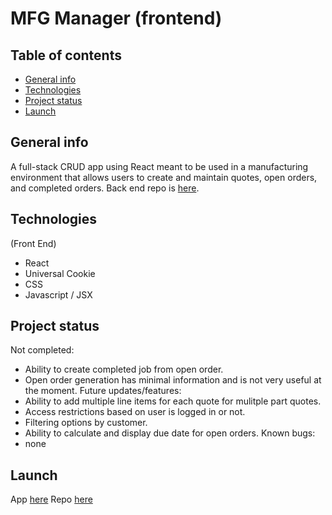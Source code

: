 # MFG Manager (frontend)

## Table of contents
* [General info](#general-info)
* [Technologies](#technologies)
* [Project status](#project-status)
* [Launch](#launch)

## General info
A full-stack CRUD app using React meant to be used in a manufacturing environment that allows users to create and maintain quotes, open orders, and completed orders.
Back end repo is [here](https://github.com/mitchell-mccracken/mfg_manager_api).

## Technologies
(Front End)
- React
- Universal Cookie
- CSS
- Javascript / JSX

## Project status
Not completed:
- Ability to create completed job from open order.
- Open order generation has minimal information and is not very useful at the moment.
Future updates/features:
- Ability to add multiple line items for each quote for mulitple part quotes.
- Access restrictions based on user is logged in or not. 
- Filtering options by customer. 
- Ability to calculate and display due date for open orders. 
Known bugs:
- none 

## Launch
App [here](https://mfg-manager-frontend.herokuapp.com/)
Repo [here](https://github.com/mitchell-mccracken/mfg_manager_frontend)